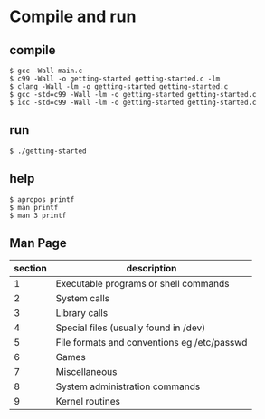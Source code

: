 # Compile and run

## compile

```
$ gcc -Wall main.c
$ c99 -Wall -o getting-started getting-started.c -lm
$ clang -Wall -lm -o getting-started getting-started.c
$ gcc -std=c99 -Wall -lm -o getting-started getting-started.c
$ icc -std=c99 -Wall -lm -o getting-started getting-started.c
```

## run

`$ ./getting-started`

## help

```
$ apropos printf
$ man printf
$ man 3 printf
```

## Man Page

| section | description                                 |
| ------- | ------------------------------------------- |
| 1       | Executable programs or shell commands       |
| 2       | System calls                                |
| 3       | Library calls                               |
| 4       | Special files (usually found in /dev)       |
| 5       | File formats and conventions eg /etc/passwd |
| 6       | Games                                       |
| 7       | Miscellaneous                               |
| 8       | System administration commands              |
| 9       | Kernel routines                             |

